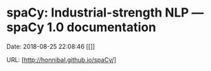 # spaCy: Industrial-strength NLP — spaCy 1.0 documentation

Date: 2018-08-25 22:08:46
[[]]

URL: [http://honnibal.github.io/spaCy/]
